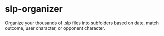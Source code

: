 # slp-organizer
Organize your thousands of .slp files into subfolders based on date, match outcome, user character, or opponent character.
